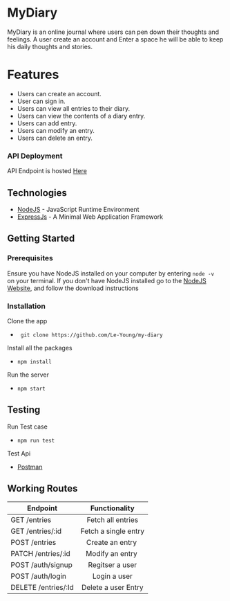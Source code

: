 
# MyDiary
MyDiary is an online journal where users can pen down their thoughts and feelings. A user create an account and Enter  a space he will be able to keep his daily thoughts and stories.

# Features

- Users can create an account.
- User can sign in.
- Users can view all entries to their diary.
- Users can view the contents of a diary entry.
- Users can add entry.
- Users can modify an entry.
- Users can delete an entry.
  

### API Deployment

API Endpoint is hosted [Here](https://my-diary01.herokuapp.com/api/v1)

## Technologies

* [NodeJS](https://nodejs.org/) - JavaScript Runtime Environment
* [ExpressJs](https://expressjs.com/) - A Minimal  Web Application Framework

## Getting Started

 ### Prerequisites

 Ensure you have NodeJS installed on your computer by entering  `node -v ` on your terminal. If you don't have NodeJS installed go to the [NodeJS Website](https://nodejs.org/en/download/), and follow the download instructions
 
### Installation

Clone the app
* ``` git clone https://github.com/Le-Young/my-diary```

Install all the packages
* ``` npm install ```

Run the server
*  ``` npm start ```

## Testing
Run Test case
* ```npm run test```

Test Api 
* [Postman](https://getpostman.com/)



## Working Routes
|	Endpoint	             | Functionality         |
|------------------------|:---------------------:|
|GET /entries            | Fetch all entries     |   
|GET /entries/:id        | Fetch a single entry  |
|POST /entries           | Create an entry       |
|PATCH /​entries​/:id      ​| Modify an entry       |
|POST /auth/signup       | Regitser a user       |
|POST /auth/login        | Login a user          |
|DELETE /entries/:Id     | Delete a user Entry   |
